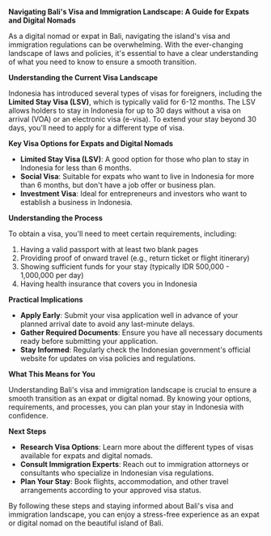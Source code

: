 **Navigating Bali's Visa and Immigration Landscape: A Guide for Expats and Digital Nomads**

As a digital nomad or expat in Bali, navigating the island's visa and immigration regulations can be overwhelming. With the ever-changing landscape of laws and policies, it's essential to have a clear understanding of what you need to know to ensure a smooth transition.

**Understanding the Current Visa Landscape**

Indonesia has introduced several types of visas for foreigners, including the **Limited Stay Visa (LSV)**, which is typically valid for 6-12 months. The LSV allows holders to stay in Indonesia for up to 30 days without a visa on arrival (VOA) or an electronic visa (e-visa). To extend your stay beyond 30 days, you'll need to apply for a different type of visa.

**Key Visa Options for Expats and Digital Nomads**

*   **Limited Stay Visa (LSV)**: A good option for those who plan to stay in Indonesia for less than 6 months.
*   **Social Visa**: Suitable for expats who want to live in Indonesia for more than 6 months, but don't have a job offer or business plan.
*   **Investment Visa**: Ideal for entrepreneurs and investors who want to establish a business in Indonesia.

**Understanding the Process**

To obtain a visa, you'll need to meet certain requirements, including:

1.  Having a valid passport with at least two blank pages
2.  Providing proof of onward travel (e.g., return ticket or flight itinerary)
3.  Showing sufficient funds for your stay (typically IDR 500,000 - 1,000,000 per day)
4.  Having health insurance that covers you in Indonesia

**Practical Implications**

*   **Apply Early**: Submit your visa application well in advance of your planned arrival date to avoid any last-minute delays.
*   **Gather Required Documents**: Ensure you have all necessary documents ready before submitting your application.
*   **Stay Informed**: Regularly check the Indonesian government's official website for updates on visa policies and regulations.

**What This Means for You**

Understanding Bali's visa and immigration landscape is crucial to ensure a smooth transition as an expat or digital nomad. By knowing your options, requirements, and processes, you can plan your stay in Indonesia with confidence.

**Next Steps**

*   **Research Visa Options**: Learn more about the different types of visas available for expats and digital nomads.
*   **Consult Immigration Experts**: Reach out to immigration attorneys or consultants who specialize in Indonesian visa regulations.
*   **Plan Your Stay**: Book flights, accommodation, and other travel arrangements according to your approved visa status.

By following these steps and staying informed about Bali's visa and immigration landscape, you can enjoy a stress-free experience as an expat or digital nomad on the beautiful island of Bali.